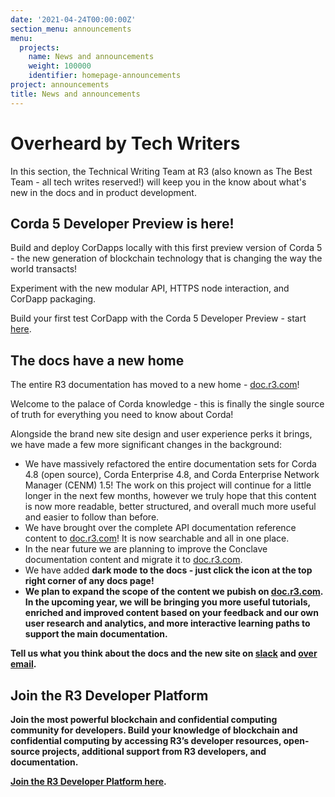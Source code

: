 ```yaml
---
date: '2021-04-24T00:00:00Z'
section_menu: announcements
menu:
  projects:
    name: News and announcements
    weight: 100000
    identifier: homepage-announcements
project: announcements
title: News and announcements
---
```


# Overheard by Tech Writers

In this section, the Technical Writing Team at R3 (also known as The Best Team - all tech writes reserved!) will keep you in the know about what's new in the docs and in product development.

## Corda 5 Developer Preview is here!

Build and deploy CorDapps locally with this first preview version of Corda 5 - the new generation of blockchain technology that is changing the way the world transacts!

Experiment with the new modular API, HTTPS node interaction, and CorDapp packaging.

Build your first test CorDapp with the Corda 5 Developer Preview - start [here](../platform/corda/5.0-dev-preview-1/overview.md).

## The docs have a new home

The entire R3 documentation has moved to a new home - [doc.r3.com](https://docs.r3.com)!

Welcome to the palace of Corda knowledge - this is finally the single source of truth for everything you need to know about Corda!

Alongside the brand new site design and user experience perks it brings, we have made a few more significant changes in the background:

* We have massively refactored the entire documentation sets for Corda 4.8 (open source), Corda Enterprise 4.8, and Corda Enterprise Network Manager (CENM) 1.5! The work on this project will continue for a little longer in the next few months, however we truly hope that this content is now more readable, better structured, and overall much more useful and easier to follow than before.
* We have brought over the complete API documentation reference content to [doc.r3.com](https://docs.r3.com/en/api-ref.html)! It is now searchable and all in one place.
* In the near future we are planning to improve the Conclave documentation content and migrate it to [doc.r3.com](https://docs.r3.com).
* We have added <b>dark mode<b> to the docs - just click the icon at the top right corner of any docs page!
* We plan to expand the scope of the content we pubish on [doc.r3.com](https://docs.r3.com). In the upcoming year, we will be bringing you more useful tutorials, enriched and improved content based on your feedback and our own user research and analytics, and more interactive learning paths to support the main documentation.

Tell us what you think about the docs and the new site on <a href="https://cordaledger.slack.com/archives/C01Q3RQ7E8M">slack</a> and <a href="mailto:corda-docs@r3.com">over email</a>.

## Join the R3 Developer Platform

Join the most powerful blockchain and confidential computing community for developers. Build your knowledge of blockchain and confidential computing by accessing R3’s developer resources, open-source projects, additional support from R3 developers, and documentation.

<a href="https://developer.r3.com/" target="_blank">Join the R3 Developer Platform here</a>.
